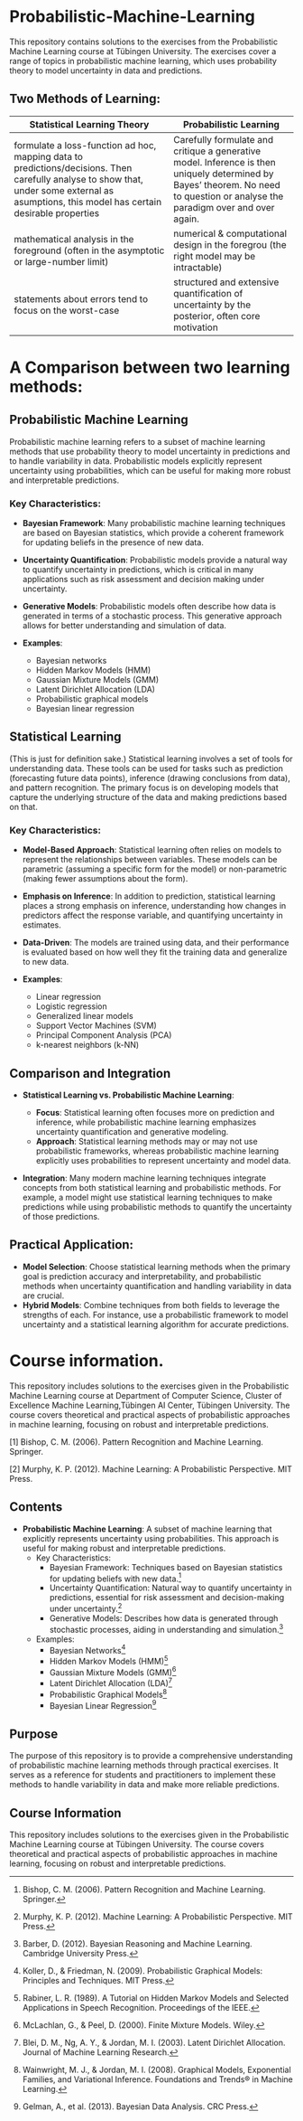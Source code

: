# Probabilistic-Machine-Learning
This repository contains solutions to the exercises from the Probabilistic Machine Learning course at Tübingen University. The exercises cover a range of topics in probabilistic machine learning, which uses probability theory to model uncertainty in data and predictions.
 

## Two Methods of Learning:
| Statistical Learning Theory | Probabilistic Learning |
|---|---|
|formulate a loss-function ad hoc, mapping data to predictions/decisions. Then carefully analyse to show that, under some external as asumptions, this model has certain desirable properties| Carefully formulate and critique a generative model. Inference is then uniquely determined by Bayes’ theorem. No need to question or analyse the paradigm over and over again. 
|mathematical analysis in the foreground (often in the asymptotic or large-number limit) |numerical & computational design in the foregrou (the right model may be intractable) |
|statements about errors tend to focus on the worst-case|structured and extensive quantification of uncertainty by the posterior, often core motivation |

# A Comparison between two learning methods:

## Probabilistic Machine Learning

Probabilistic machine learning refers to a subset of machine learning methods that use probability theory to model uncertainty in predictions and to handle variability in data. Probabilistic models explicitly represent uncertainty using probabilities, which can be useful for making more robust and interpretable predictions.

### Key Characteristics:

- **Bayesian Framework**: Many probabilistic machine learning techniques are based on Bayesian statistics, which provide a coherent framework for updating beliefs in the presence of new data.

- **Uncertainty Quantification**: Probabilistic models provide a natural way to quantify uncertainty in predictions, which is critical in many applications such as risk assessment and decision making under uncertainty.

- **Generative Models**: Probabilistic models often describe how data is generated in terms of a stochastic process. This generative approach allows for better understanding and simulation of data.

- **Examples**:
  - Bayesian networks
  - Hidden Markov Models (HMM)
  - Gaussian Mixture Models (GMM)
  - Latent Dirichlet Allocation (LDA)
  - Probabilistic graphical models
  - Bayesian linear regression
## Statistical Learning
 (This is just for definition sake.)
Statistical learning involves a set of tools for understanding data. These tools can be used for tasks such as prediction (forecasting future data points), inference (drawing conclusions from data), and pattern recognition. The primary focus is on developing models that capture the underlying structure of the data and making predictions based on that.

### Key Characteristics:

- **Model-Based Approach**: Statistical learning often relies on models to represent the relationships between variables. These models can be parametric (assuming a specific form for the model) or non-parametric (making fewer assumptions about the form).

- **Emphasis on Inference**: In addition to prediction, statistical learning places a strong emphasis on inference, understanding how changes in predictors affect the response variable, and quantifying uncertainty in estimates.

- **Data-Driven**: The models are trained using data, and their performance is evaluated based on how well they fit the training data and generalize to new data.

- **Examples**:
  - Linear regression
  - Logistic regression
  - Generalized linear models
  - Support Vector Machines (SVM)
  - Principal Component Analysis (PCA)
  - k-nearest neighbors (k-NN)


## Comparison and Integration

- **Statistical Learning vs. Probabilistic Machine Learning**:
  - **Focus**: Statistical learning often focuses more on prediction and inference, while probabilistic machine learning emphasizes uncertainty quantification and generative modeling.
  - **Approach**: Statistical learning methods may or may not use probabilistic frameworks, whereas probabilistic machine learning explicitly uses probabilities to represent uncertainty and model data.

- **Integration**: Many modern machine learning techniques integrate concepts from both statistical learning and probabilistic methods. For example, a model might use statistical learning techniques to make predictions while using probabilistic methods to quantify the uncertainty of those predictions.

## Practical Application:

- **Model Selection**: Choose statistical learning methods when the primary goal is prediction accuracy and interpretability, and probabilistic methods when uncertainty quantification and handling variability in data are crucial.
- **Hybrid Models**: Combine techniques from both fields to leverage the strengths of each. For instance, use a probabilistic framework to model uncertainty and a statistical learning algorithm for accurate predictions.
# Course information.
This repository includes solutions to the exercises given in the Probabilistic Machine Learning course at Department of Computer Science, Cluster of Excellence Machine Learning,Tübingen AI Center, Tübingen University. The course covers theoretical and practical aspects of probabilistic approaches in machine learning, focusing on robust and interpretable predictions.

[1] Bishop, C. M. (2006). Pattern Recognition and Machine Learning. Springer.

[2] Murphy, K. P. (2012). Machine Learning: A Probabilistic Perspective. MIT Press.

## Contents

- **Probabilistic Machine Learning**: A subset of machine learning that explicitly represents uncertainty using probabilities. This approach is useful for making robust and interpretable predictions.
  - Key Characteristics:
    - Bayesian Framework: Techniques based on Bayesian statistics for updating beliefs with new data.[^1]
    - Uncertainty Quantification: Natural way to quantify uncertainty in predictions, essential for risk assessment and decision-making under uncertainty.[^2]
    - Generative Models: Describes how data is generated through stochastic processes, aiding in understanding and simulation.[^3]
  - Examples:
    - Bayesian Networks[^4]
    - Hidden Markov Models (HMM)[^5]
    - Gaussian Mixture Models (GMM)[^6]
    - Latent Dirichlet Allocation (LDA)[^7]
    - Probabilistic Graphical Models[^8]
    - Bayesian Linear Regression[^9]

## Purpose

The purpose of this repository is to provide a comprehensive understanding of probabilistic machine learning methods through practical exercises. It serves as a reference for students and practitioners to implement these methods to handle variability in data and make more reliable predictions.

## Course Information

This repository includes solutions to the exercises given in the Probabilistic Machine Learning course at Tübingen University. The course covers theoretical and practical aspects of probabilistic approaches in machine learning, focusing on robust and interpretable predictions.

[^1]: Bishop, C. M. (2006). Pattern Recognition and Machine Learning. Springer.
[^2]: Murphy, K. P. (2012). Machine Learning: A Probabilistic Perspective. MIT Press.
[^3]: Barber, D. (2012). Bayesian Reasoning and Machine Learning. Cambridge University Press.
[^4]: Koller, D., & Friedman, N. (2009). Probabilistic Graphical Models: Principles and Techniques. MIT Press.
[^5]: Rabiner, L. R. (1989). A Tutorial on Hidden Markov Models and Selected Applications in Speech Recognition. Proceedings of the IEEE.
[^6]: McLachlan, G., & Peel, D. (2000). Finite Mixture Models. Wiley.
[^7]: Blei, D. M., Ng, A. Y., & Jordan, M. I. (2003). Latent Dirichlet Allocation. Journal of Machine Learning Research.
[^8]: Wainwright, M. J., & Jordan, M. I. (2008). Graphical Models, Exponential Families, and Variational Inference. Foundations and Trends® in Machine Learning.
[^9]: Gelman, A., et al. (2013). Bayesian Data Analysis. CRC Press.